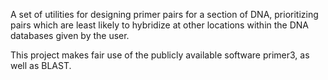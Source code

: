 A set of utilities for designing primer pairs for a section of DNA, prioritizing pairs which are least likely to hybridize at other locations within the DNA databases given by the user.

This project makes fair use of the publicly available software primer3, as well as BLAST.